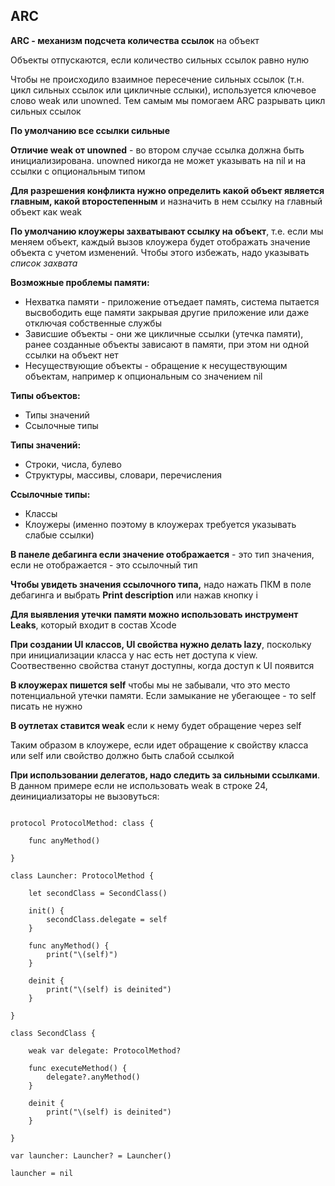 ## ARC

 **ARC - механизм подсчета количества ссылок** на объект

Объекты отпускаются, если количество сильных ссылок равно нулю  

Чтобы не происходило взаимное пересечение сильных ссылок (т.н. цикл сильных ссылок или цикличные сслыки), используется ключевое слово weak или unowned. Тем самым мы помогаем ARC разрывать цикл сильных ссылок

**По умолчанию все ссылки сильные**  

**Отличие weak от unowned** - во втором случае ссылка должна быть инициализирована. unowned никогда не может указывать на nil и на ссылки с опциональным типом

**Для разрешения конфликта нужно определить какой объект является главным, какой второстепенным** и назначить в нем ссылку на главный объект как weak

**По умолчанию клоужеры захватывают ссылку на объект**, т.е. если мы меняем объект, каждый вызов клоужера будет отображать значение объекта с учетом изменений. Чтобы этого избежать, надо указывать _список захвата_

**Возможные проблемы памяти:**  

* Нехватка памяти - приложение отъедает память, система пытается высвободить еще памяти закрывая другие приложение или даже отключая собственные службы
* Зависшие объекты - они же цикличные ссылки (утечка памяти), ранее созданные объекты зависают в памяти, при этом ни одной ссылки на объект нет
* Несуществующие объекты - обращение к несуществующим объектам, например к опциональным со значением nil

**Типы объектов:**

* Типы значений
* Ссылочные типы

**Типы значений:**

* Строки, числа, булево
* Структуры, массивы, словари, перечисления

**Ссылочные типы:**  

* Классы
* Клоужеры (именно поэтому в клоужерах требуется указывать слабые ссылки)

**В панеле дебагинга если значение отображается** - это тип значения, если не отображается - это ссылочный тип

**Чтобы увидеть значения ссылочного типа,** надо нажать ПКМ в поле дебагинга и выбрать **Print description** или нажав кнопку i

**Для выявления утечки памяти можно использовать инструмент Leaks**, который входит в состав Xcode

**При создании UI классов, UI свойства нужно делать lazy**, поскольку при инициализации класса у нас есть нет доступа к view. Соотвественно свойства станут доступны, когда доступ к UI появится

**В клоужерах пишется self** чтобы мы не забывали, что это место потенциальной утечки памяти. Если замыкание не убегающее - то self писать не нужно  

**В оутлетах ставится weak** если к нему будет обращение через self

Таким образом в клоужере, если идет обращение к свойству класса или self или свойство должно быть слабой ссылкой

**При использовании делегатов, надо следить за сильными ссылками**. В данном примере если не использовать weak в строке 24, деинициализаторы не вызовуться:  

```

protocol ProtocolMethod: class {

	func anyMethod()

}

class Launcher: ProtocolMethod {

	let secondClass = SecondClass()

	init() {
		secondClass.delegate = self
	}

	func anyMethod() {
		print("\(self)")
	}

	deinit {
		print("\(self) is deinited")
	}

}

class SecondClass {

	weak var delegate: ProtocolMethod?

	func executeMethod() {
		delegate?.anyMethod()
	}

	deinit {
		print("\(self) is deinited")
	}

}
  
var launcher: Launcher? = Launcher()

launcher = nil

```